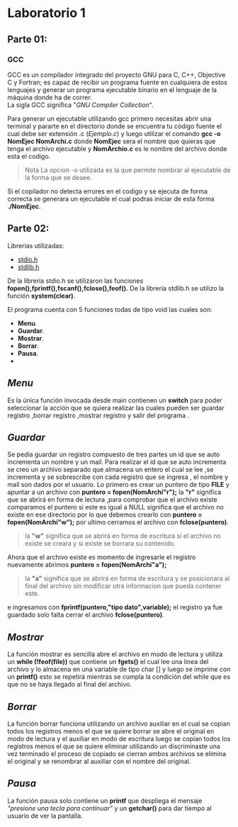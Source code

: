﻿# Laboratorio 1

## Parte 01:

### GCC
GCC es un compilador integrado del proyecto GNU para C, C++, Objective C y Fortran; es capaz de recibir un programa fuente en cualquiera de estos lenguajes y generar un programa ejecutable binario en el lenguaje de la máquina donde ha de correr.  
La sigla GCC significa "*GNU Compiler Collection*".

Para generar un ejecutable utilizando gcc primero necesitas abrir una terminal y pararte en el directorio donde se encuentra tu código fuente el cual debe ser extensión .c (*Ejemplo.c*) y luego
utilizar el comando **gcc -o NomEjec NomArchi.c** donde **NomEjec** sera el nombre que quieras que tenga el archivo ejecutable y **NomArchio.c** es le nombre del archivo donde esta el codigo.
>Nota
La opcion -o utilizada es la que permite nombrar al ejecutable de la forma que se desee.

Si el copilador no detecta errores en el codigo y se ejecuta de forma correcta se generara un ejecutable el cual podras iniciar de esta forma **./NomEjec**.

## Parte 02:
Librerias utilizadas:
 * [stdio.h](http://www.cplusplus.com/reference/cstdio/)
 * [stdlib.h](http://www.cplusplus.com/reference/cstdlib/)

De la librería stdio.h se utilizaron las funciones **fopen(),fprintf(),fscanf(),fclose(),feof().**
De la librería stdlib.h se utilizo la función **system(clear)**.

El programa cuenta con 5 funciones todas de tipo void las cuales son:

 - **Menu**.
 - **Guardar**.
 - **Mostrar**.
 - **Borrar**.
 - **Pausa**.
 - 
## **_Menu_**
Es la única función invocada desde main contienen un **switch** para poder seleccionar la acción que se quiera realizar las cuales pueden ser guardar registro ,borrar registro ,mostrar registro y salir del programa .

## **_Guardar_**
Se pedía guardar un registro compuesto de tres partes un id que se auto incrementa un nombre y un mail.
Para realizar el id que se auto incrementa se creo un archivo separado que almacena un entero el cual se lee ,se incrementa y se sobrescribe con cada registro que se ingresa , el nombre y mail son dados por el usuario.
Lo primero es crear un puntero de tipo **FILE** y apuntar a un archivo con **puntero = fopen(NomArchi"r");** la **"r"** significa que se abrirá en forma de lectura ,para comprobar que el archivo existe comparamos el puntero si este es igual a NULL significa que el archivo no existe en ese directorio por lo que debemos crearlo con  **puntero = fopen(NomArchi"w");**
 por ultimo cerramos el archivo con **fclose(puntero)**.
> la **"w"** significa que se abrirá en forma de escritura si el archivo no existe se creara y si existe se borrara su contenido.

> 
Ahora que el archivo existe es momento  de ingresarle el registro nuevamente abrimos **puntero = fopen(NomArchi"a");** 
>la **"a"** significa que se abrirá en forma de escritura y se posicionara al final del archivo sin modificar otra informacion que pueda contener este.

e ingresamos con **fprintf(puntero,"tipo dato",variable);** el registro ya fue guardado solo falta cerrar el archivo **fclose(puntero)**.

## **_Mostrar_**
La función mostrar es sencilla abre el archivo en modo de lectura y utiliza  un **while (!feof(file))** que contiene un **fgets()** el cual lee una linea del archivo y lo almacena en una variable de tipo char [] y luego se imprime con un **printf()** esto se repetirá mientras se cumpla la condición del while que es que no se haya llegado al final del archivo.

## **_Borrar_**
La función borrar funciona utilizando un archivo auxiliar en el cual se copian todos los registros menos el que se quiere borrar se abre el original en modo de lectura y el auxiliar en modo de escritura luego se copian todos los registros menos el que se quiere eliminar utilizando un discriminaste una vez terminado el proceso de copiado se cierran ambos archivos se elimina el original y se renombrar al auxiliar con el nombre del original.

## **_Pausa_**
La función pausa solo contiene un **printf** que despliega el mensaje *"presione una tecla para continuar"* y un **getchar()** para dar tiempo al usuario de ver la pantalla.
